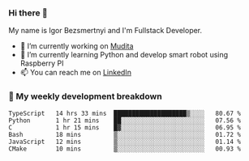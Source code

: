 ### Hi there 👋

My name is Igor Bezsmertnyi and I'm Fullstack Developer.

- 🔭 I’m currently working on [Mudita](https://mudita.com/)
- 🌱 I’m currently learning Python and develop smart robot using Raspberry PI
- 📫 You can reach me on [LinkedIn](https://www.linkedin.com/in/igor-bezsmertnyi-529522114/)

### 🧮 My weekly development breakdown
<!--START_SECTION:waka-->

```text
TypeScript   14 hrs 33 mins  ████████████████████▒░░░░   80.67 %
Python       1 hr 21 mins    ██░░░░░░░░░░░░░░░░░░░░░░░   07.56 %
C            1 hr 15 mins    █▓░░░░░░░░░░░░░░░░░░░░░░░   06.95 %
Bash         18 mins         ▒░░░░░░░░░░░░░░░░░░░░░░░░   01.72 %
JavaScript   12 mins         ▒░░░░░░░░░░░░░░░░░░░░░░░░   01.14 %
CMake        10 mins         ▒░░░░░░░░░░░░░░░░░░░░░░░░   00.93 %
```

<!--END_SECTION:waka-->

<!--
**igorbezsmertnyi/igorbezsmertnyi** is a ✨ _special_ ✨ repository because its `README.md` (this file) appears on your GitHub profile.

Here are some ideas to get you started:

- 🔭 I’m currently working on ...
- 🌱 I’m currently learning ...
- 👯 I’m looking to collaborate on ...
- 🤔 I’m looking for help with ...
- 💬 Ask me about ...
- 📫 How to reach me: ...
- 😄 Pronouns: ...
- ⚡ Fun fact: ...
-->
